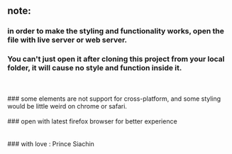 ## note:
### in order to make the styling and functionality works, open the file with live server or web server.
### You can't just open it after cloning this project from your local folder, it will cause no style and function inside it.
<br/>
<br/>
### some elements are not support for cross-platform, and some styling would be little weird on chrome or safari.
<br/>
<br/>
### open with latest firefox browser for better experience
<br/>
<br/>
<br/>
### with love : Prince Siachin
